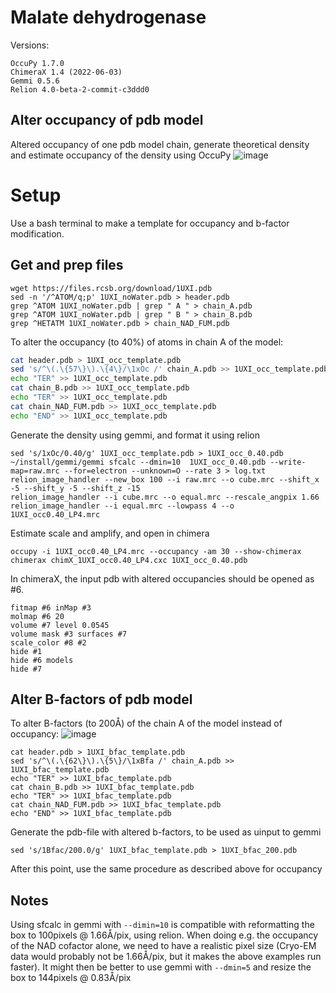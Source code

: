 # Malate dehydrogenase 

Versions: 
```
OccuPy 1.7.0
ChimeraX 1.4 (2022-06-03)
Gemmi 0.5.6
Relion 4.0-beta-2-commit-c3ddd0
```
## Alter occupancy of pdb model
Altered occupancy of one pdb model chain, generate theoretical density and estimate occupancy of the density using 
OccuPy
![image](https://drive.google.com/thumbnail?sz=w1920&id=1ZIJ7vKye1BXBjIPclJs8YbrR74W1VKQu)


# Setup
Use a bash terminal to make a template for occupancy and b-factor modification.

## Get and prep files 
```commandline
wget https://files.rcsb.org/download/1UXI.pdb
sed -n '/^ATOM/q;p' 1UXI_noWater.pdb > header.pdb
grep ^ATOM 1UXI_noWater.pdb | grep " A " > chain_A.pdb
grep ^ATOM 1UXI_noWater.pdb | grep " B " > chain_B.pdb
grep ^HETATM 1UXI_noWater.pdb > chain_NAD_FUM.pdb
```

To alter the occupancy (to 40%) of atoms in chain A of the model:
```bash
cat header.pdb > 1UXI_occ_template.pdb
sed 's/^\(.\{57\}\).\{4\}/\1xOc /' chain_A.pdb >> 1UXI_occ_template.pdb
echo "TER" >> 1UXI_occ_template.pdb
cat chain_B.pdb >> 1UXI_occ_template.pdb
echo "TER" >> 1UXI_occ_template.pdb
cat chain_NAD_FUM.pdb >> 1UXI_occ_template.pdb
echo "END" >> 1UXI_occ_template.pdb
```
Generate the density using gemmi, and format it using relion
```commandline
sed 's/1xOc/0.40/g' 1UXI_occ_template.pdb > 1UXI_occ_0.40.pdb
~/install/gemmi/gemmi sfcalc --dmin=10  1UXI_occ_0.40.pdb --write-map=raw.mrc --for=electron --unknown=O --rate 3 > log.txt
relion_image_handler --new_box 100 --i raw.mrc --o cube.mrc --shift_x -5 --shift_y -5 --shift_z -15
relion_image_handler --i cube.mrc --o equal.mrc --rescale_angpix 1.66
relion_image_handler --i equal.mrc --lowpass 4 --o 1UXI_occ0.40_LP4.mrc
```
Estimate scale and amplify, and open in chimera
```commandline
occupy -i 1UXI_occ0.40_LP4.mrc --occupancy -am 30 --show-chimerax
chimerax chimX_1UXI_occ0.40_LP4.cxc 1UXI_occ_0.40.pdb
```
In chimeraX, the input pdb with altered occupancies should be opened as #6. 
```commandline
fitmap #6 inMap #3
molmap #6 20
volume #7 level 0.0545
volume mask #3 surfaces #7
scale_color #8 #2
hide #1
hide #6 models
hide #7
```



## Alter B-factors of pdb model
To alter B-factors (to 200Å) of the chain A of the model instead of occupancy:
![image](https://drive.google.com/thumbnail?sz=w1920&id=1lnzmjYM_fZ5W8paQOEm_GKip5hVlrdBX)


```commandline
cat header.pdb > 1UXI_bfac_template.pdb
sed 's/^\(.\{62\}\).\{5\}/\1xBfa /' chain_A.pdb >> 1UXI_bfac_template.pdb
echo "TER" >> 1UXI_bfac_template.pdb
cat chain_B.pdb >> 1UXI_bfac_template.pdb
echo "TER" >> 1UXI_bfac_template.pdb
cat chain_NAD_FUM.pdb >> 1UXI_bfac_template.pdb
echo "END" >> 1UXI_bfac_template.pdb
```
Generate the pdb-file with altered b-factors, to be used as uinput to gemmi
```commandline
sed 's/1Bfac/200.0/g' 1UXI_bfac_template.pdb > 1UXI_bfac_200.pdb
```
After this point, use the same procedure as described above for occupancy

## Notes 

Using sfcalc in gemmi with `--dimin=10` is compatible with reformatting the box to 100pixels @ 1.66Å/pix, using 
relion.
When doing e.g. the occupancy of the NAD cofactor alone, we need to have a realistic pixel size (Cryo-EM data would 
probably not be 1.66Å/pix, but it makes the above examples run faster). It might then be better to use gemmi with 
`--dmin=5` and resize the box to 144pixels @ 0.83Å/pix


